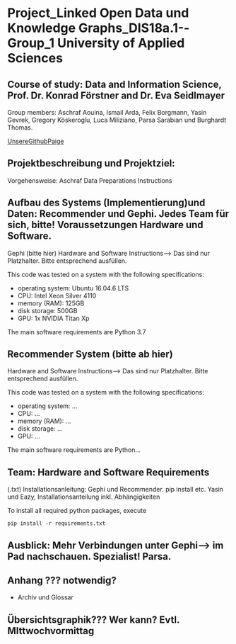 # Project_Linked Open Data und Knowledge Graphs_DIS18a.1--Group_1 University of Applied Sciences
## Course of study: Data and Information Science, Prof. Dr. Konrad Förstner and Dr. Eva Seidlmayer

Group members: Aschraf Aouina, Ismail Arda, Felix Borgmann, Yasin Gevrek, Gregory Köskeroglu, Luca Miliziano, Parsa Sarabian und Burghardt Thomas.

[UnsereGithubPaige](https://thpython.github.io/Projekt-DIS18a.1--Gruppe1/)
                    
## Projektbeschreibung und Projektziel:
Vorgehensweise: Aschraf 
Data Preparations Instructions


## Aufbau des Systems (Implementierung)und Daten: Recommender und Gephi. Jedes Team für sich, bitte! Voraussetzungen Hardware und Software.
Gephi (bitte hier)
Hardware and Software Instructions--> Das sind nur Platzhalter. Bitte entsprechend ausfüllen.

This code was tested on a system with the following specifications:

- operating system: Ubuntu 16.04.6 LTS
- CPU: Intel Xeon Silver 4110
- memory (RAM): 125GB
- disk storage: 500GB
- GPU: 1x NVIDIA Titan Xp

The main software requirements are Python 3.7


## Recommender System (bitte ab hier)

Hardware and Software Instructions--> Das sind nur Platzhalter. Bitte entsprechend ausfüllen.


This code was tested on a system with the following specifications:

- operating system: ...
- CPU: ...
- memory (RAM): ...
- disk storage: ...
- GPU: ...

The main software requirements are Python...



## Team: Hardware and Software Requirements
(.txt) Installationsanleitung: Gephi und Recommender. pip install etc. Yasin und Eazy, Installationsanteilung inkl. Abhängigkeiten

To install all required  python packages, execute
```
pip install -r requirements.txt
```


## Ausblick: Mehr Verbindungen unter Gephi--> im Pad nachschauen. Spezialist! Parsa.

## Anhang ??? notwendig?
  - Archiv und Glossar

## Übersichtsgraphik??? Wer kann? Evtl. MIttwochvormittag



